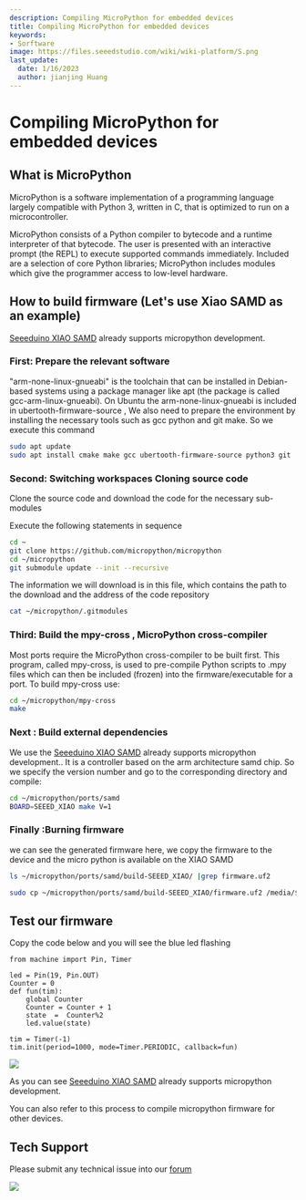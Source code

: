 ```yaml
---
description: Compiling MicroPython for embedded devices
title: Compiling MicroPython for embedded devices
keywords:
- Sorftware
image: https://files.seeedstudio.com/wiki/wiki-platform/S.png
last_update:
  date: 1/16/2023
  author: jianjing Huang
---
```



# Compiling MicroPython for embedded devices

## What is MicroPython

MicroPython is a software implementation of a programming language largely compatible with Python 3, written in C, that is optimized to run on a microcontroller.

MicroPython consists of a Python compiler to bytecode and a runtime interpreter of that bytecode. The user is presented with an interactive prompt (the REPL) to execute supported commands immediately. Included are a selection of core Python libraries; MicroPython includes modules which give the programmer access to low-level hardware.

## How to build firmware (Let's use Xiao SAMD as an example)

[Seeeduino XIAO SAMD](https://www.seeedstudio.com/Seeeduino-XIAO-Arduino-Microcontroller-SAMD21-Cortex-M0+-p-4426.html) already supports micropython development.

### First: Prepare the relevant software

"arm-none-linux-gnueabi" is the toolchain that can be installed in Debian-based systems using a package manager like apt (the package is called gcc-arm-linux-gnueabi). On Ubuntu the arm-none-linux-gnueabi is included in ubertooth-firmware-source , We also need to prepare the environment by installing the necessary tools such as gcc python and git make. So we execute this command

```bash
sudo apt update
sudo apt install cmake make gcc ubertooth-firmware-source python3 git 
```

### Second: Switching workspaces Cloning source code

Clone the source code and download the code for the necessary sub-modules

Execute the following statements in sequence

```bash
cd ~
git clone https://github.com/micropython/micropython
cd ~/micropython
git submodule update --init --recursive
```

The information we will download is in this file, which contains the path to the download and the address of the code repository

```bash
cat ~/micropython/.gitmodules 
```

### Third: Build the mpy-cross  , MicroPython cross-compiler

Most ports require the MicroPython cross-compiler to be built first. This program, called mpy-cross, is used to pre-compile Python scripts to .mpy files which can then be included (frozen) into the firmware/executable for a port. To build mpy-cross use:

```bash
cd ~/micropython/mpy-cross
make
```

### Next : Build external dependencies

We use the [Seeeduino XIAO SAMD](https://www.seeedstudio.com/Seeeduino-XIAO-Arduino-Microcontroller-SAMD21-Cortex-M0+-p-4426.html) already supports micropython development.. It is a controller based on the arm architecture samd chip.
So we specify the version number and go to the corresponding directory and compile:

```bash
cd ~/micropython/ports/samd
BOARD=SEEED_XIAO make V=1
```

### Finally :Burning firmware

we can see the generated firmware here, we copy the firmware to the device and the micro python is available on the XIAO SAMD

```bash
ls ~/micropython/ports/samd/build-SEEED_XIAO/ |grep firmware.uf2
```

```bash
sudo cp ~/micropython/ports/samd/build-SEEED_XIAO/firmware.uf2 /media/$USER/Arduino/
```

## Test our firmware

Copy the code below and you will see the blue led flashing

```Python3
from machine import Pin, Timer

led = Pin(19, Pin.OUT)
Counter = 0    
def fun(tim):
    global Counter
    Counter = Counter + 1
    state  =  Counter%2
    led.value(state)
 
tim = Timer(-1)
tim.init(period=1000, mode=Timer.PERIODIC, callback=fun)
```

<p style={{textAlign: 'center'}}><img src="https://files.seeedstudio.com/wiki/XIAO_SAMD/img/XIAO_SAMD_MICROPYTHON_LED.gif" border="0" /></p>

As you can see [Seeeduino XIAO SAMD](https://www.seeedstudio.com/Seeeduino-XIAO-Arduino-Microcontroller-SAMD21-Cortex-M0+-p-4426.html) already supports micropython development.

You can also refer to this process to compile micropython firmware for other devices.

## Tech Support

Please submit any technical issue into our [forum](https://forum.seeedstudio.com/)<br />
<p style={{textAlign: 'center'}}><a href="https://www.seeedstudio.com/act-4.html?utm_source=wiki&utm_medium=wikibanner&utm_campaign=newproducts" target="_blank"><img src="https://files.seeedstudio.com/wiki/Wiki_Banner/new_product.jpg" /></a></p>
